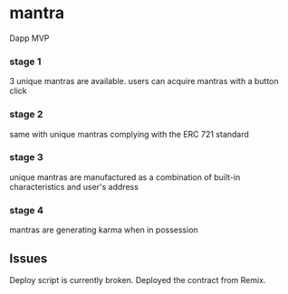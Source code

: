 # mantra
Dapp MVP

### stage 1

3 unique mantras are available.
users can acquire mantras with a button click

### stage 2

same with unique mantras complying with the ERC 721 standard

### stage 3

unique mantras are manufactured as a combination of built-in characteristics and user's address

### stage 4 

mantras are generating karma when in possession

## Issues

Deploy script is currently broken. Deployed the contract from Remix.


